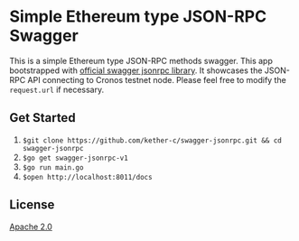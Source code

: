 # Simple Ethereum type JSON-RPC Swagger

This is a simple Ethereum type JSON-RPC methods swagger. This app bootstrapped with [official swagger jsonrpc library](https://github.com/swaggest/jsonrpc). It showcases the JSON-RPC API connecting to Cronos testnet node. Please feel free to modify the `request.url` if necessary.

## Get Started

1. `$git clone https://github.com/kether-c/swagger-jsonrpc.git && cd swagger-jsonrpc`
2. `$go get swagger-jsonrpc-v1`
3. `$go run main.go`
4. `$open http://localhost:8011/docs`

## License

[Apache 2.0](./LICENSE)
